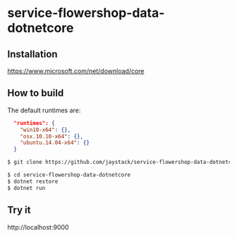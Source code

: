 # service-flowershop-data-dotnetcore

## Installation

https://www.microsoft.com/net/download/core

## How to build

The default runtimes are:
```json
  "runtimes": {
    "win10-x64": {},
    "osx.10.10-x64": {},
    "ubuntu.14.04-x64": {}
  }
```

```bash
$ git clone https://github.com/jaystack/service-flowershop-data-dotnetcore.git

$ cd service-flowershop-data-dotnetcore
$ dotnet restore
$ dotnet run

```

## Try it

http://localhost:9000


